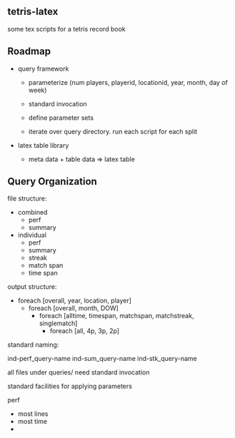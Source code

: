 tetris-latex
------------

some tex scripts for a tetris record book


## Roadmap

- query framework
  - parameterize (num players, playerid, locationid, year, month, day of week)
  - standard invocation
  
  - define parameter sets
  - iterate over query directory. run each script for each split
  
- latex table library
  - meta data + table data => latex table
  

  
## Query Organization

file structure:

- combined 
  - perf
  - summary
- individual
  - perf
  - summary
  - streak
  - match span
  - time span
  
output structure: 
  
  - foreach [overall, year, location, player]
    - foreach [overall, month, DOW]
      - foreach [alltime, timespan, matchspan, matchstreak, singlematch]
        - foreach [all, 4p, 3p, 2p]

standard naming:  

ind-perf_query-name
ind-sum_query-name
ind-stk_query-name

all files under queries/ need standard invocation

standard facilities for applying parameters

perf
- most lines
- most time
- 

